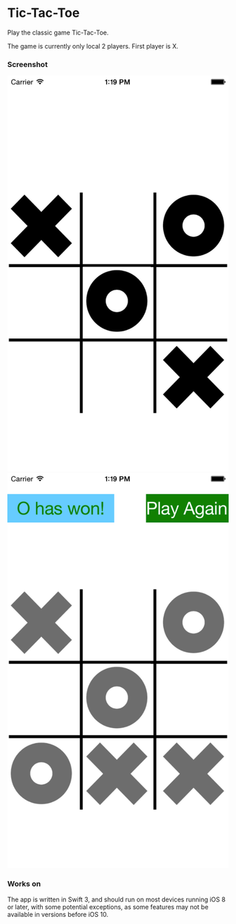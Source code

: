 # Tic-Tac-Toe
Play the classic game Tic-Tac-Toe.

The game is currently only local 2 players. First player is X.

### Screenshot
![ScreenShot](Screenshots/AppInterface.png)
![ScreenShot](Screenshots/AppInterfaceWinner.png)

### Works on
The app is written in Swift 3, and should run on most devices running iOS 8 or later, with some potential exceptions, as some features may not be available in versions before iOS 10.
